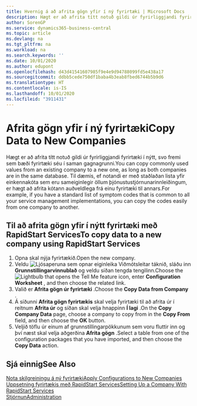 ```yaml
---
title: Hvernig á að afrita gögn yfir í ný fyrirtæki | Microsoft Docs
description: Hægt er að afrita títt notuð gildi úr fyrirliggjandi fyrirtæki í nýtt, svo fremi sem bæði fyrirtæki séu í saman gagnagrunni. Til dæmis, ef notandi er með staðlaðan lista yfir einkennakóta sem eru sameiginlegir öllum þjónustustjórnunarinnleiðingum, er hægt að afrita kótann auðveldlega frá einu fyrirtæki til annars.
author: SorenGP
ms.service: dynamics365-business-central
ms.topic: article
ms.devlang: na
ms.tgt_pltfrm: na
ms.workload: na
ms.search.keywords: ''
ms.date: 10/01/2020
ms.author: edupont
ms.openlocfilehash: d43d41541607985f9e4e9d94788099fd5e438a17
ms.sourcegitcommit: ddbb5cede750df1baba4b3eab8fbed6744b5b9d6
ms.translationtype: HT
ms.contentlocale: is-IS
ms.lasthandoff: 10/01/2020
ms.locfileid: "3911431"
---
```

# <a name="copy-data-to-new-companies"></a><span data-ttu-id="2b2ee-104">Afrita gögn yfir í ný fyrirtæki</span><span class="sxs-lookup"><span data-stu-id="2b2ee-104">Copy Data to New Companies</span></span>
<span data-ttu-id="2b2ee-105">Hægt er að afrita títt notuð gildi úr fyrirliggjandi fyrirtæki í nýtt, svo fremi sem bæði fyrirtæki séu í saman gagnagrunni.</span><span class="sxs-lookup"><span data-stu-id="2b2ee-105">You can copy commonly used values from an existing company to a new one, as long as both companies are in the same database.</span></span> <span data-ttu-id="2b2ee-106">Til dæmis, ef notandi er með staðlaðan lista yfir einkennakóta sem eru sameiginlegir öllum þjónustustjórnunarinnleiðingum, er hægt að afrita kótann auðveldlega frá einu fyrirtæki til annars.</span><span class="sxs-lookup"><span data-stu-id="2b2ee-106">For example, if you have a standard list of symptom codes that is common to all your service management implementations, you can copy the codes easily from one company to another.</span></span>  

## <a name="to-copy-data-to-a-new-company-using-rapidstart-services"></a><span data-ttu-id="2b2ee-107">Til að afrita gögn yfir í nýtt fyrirtæki með RapidStart Services</span><span class="sxs-lookup"><span data-stu-id="2b2ee-107">To copy data to a new company using RapidStart Services</span></span>  
1. <span data-ttu-id="2b2ee-108">Opna skal nýja fyrirtækið.</span><span class="sxs-lookup"><span data-stu-id="2b2ee-108">Open the new company.</span></span>  
2. <span data-ttu-id="2b2ee-109">Veldu ![Ljósaperuna sem opnar eiginleika Viðmótsleitar](media/ui-search/search_small.png "Segðu mér hvað þú vilt gera") táknið, sláðu inn **Grunnstillingarvinnublað** og veldu síðan tengda tengilinn.</span><span class="sxs-lookup"><span data-stu-id="2b2ee-109">Choose the ![Lightbulb that opens the Tell Me feature](media/ui-search/search_small.png "Tell me what you want to do") icon, enter **Configuration Worksheet** , and then choose the related link.</span></span>  
3. <span data-ttu-id="2b2ee-110">Valið er **Afrita gögn úr fyrirtæki** .</span><span class="sxs-lookup"><span data-stu-id="2b2ee-110">Choose the **Copy Data from Company** .</span></span>  
4. <span data-ttu-id="2b2ee-111">Á síðunni **Afrita gögn fyrirtækis** skal velja fyrirtæki til að afrita úr í reitnum **Afrita úr** og síðan skal velja hnappinn **Í lagi** .</span><span class="sxs-lookup"><span data-stu-id="2b2ee-111">On the **Copy Company Data** page, choose a company to copy from in the **Copy From** field, and then choose the **OK** button.</span></span>  
5. <span data-ttu-id="2b2ee-112">Veljið töflu úr einum af grunnstillingarpökkunum sem voru fluttir inn og því næst skal velja aðgerðina **Afrita gögn** .</span><span class="sxs-lookup"><span data-stu-id="2b2ee-112">Select a table from one of the configuration packages that you have imported, and then choose the **Copy Data** action.</span></span>

## <a name="see-also"></a><span data-ttu-id="2b2ee-113">Sjá einnig</span><span class="sxs-lookup"><span data-stu-id="2b2ee-113">See Also</span></span>
[<span data-ttu-id="2b2ee-114">Nota skilgreiningu á ný fyrirtæki</span><span class="sxs-lookup"><span data-stu-id="2b2ee-114">Apply Configurations to New Companies</span></span>](admin-apply-configuration-to-new-companies.md)  
[<span data-ttu-id="2b2ee-115">Uppsetning fyrirtækis með RapidStart Services</span><span class="sxs-lookup"><span data-stu-id="2b2ee-115">Setting Up a Company With RapidStart Services</span></span>](admin-set-up-a-company-with-rapidstart.md)  
[<span data-ttu-id="2b2ee-116">Stjórnun</span><span class="sxs-lookup"><span data-stu-id="2b2ee-116">Administration</span></span>](admin-setup-and-administration.md)
